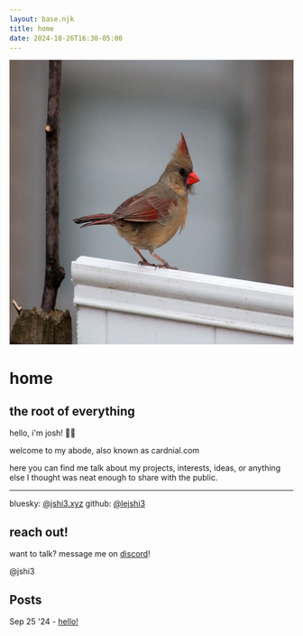 ```yaml
---
layout: base.njk
title: home
date: 2024-10-26T16:30-05:00
---
```


<div class="float-container">
    <img class="skewed" style="aspect-ratio: 1;" src="/img/cardinal.jpg">
</div>

# home
## the root of everything

hello, i'm josh! 👋🏾

welcome to my abode, also known as cardnial.com

here you can find me talk about my projects, interests, ideas, or anything else I thought was neat enough to share with the public.

---

bluesky: [@jshi3.xyz](https://bsky.app/profile/jshi3.xyz)
github: [@lejshi3](https://github.com/lejshi3)

<div class="float-container">
    <div class="floating-box skewed">
        <h2>reach out!</h2>
        <p>want to talk? message me on <a href="https://discord.com">discord</a>!</p>
        <p>@jshi3</p>
    </div>
</div>

## Posts

Sep 25 '24 - [hello!](/posts/hello/)
